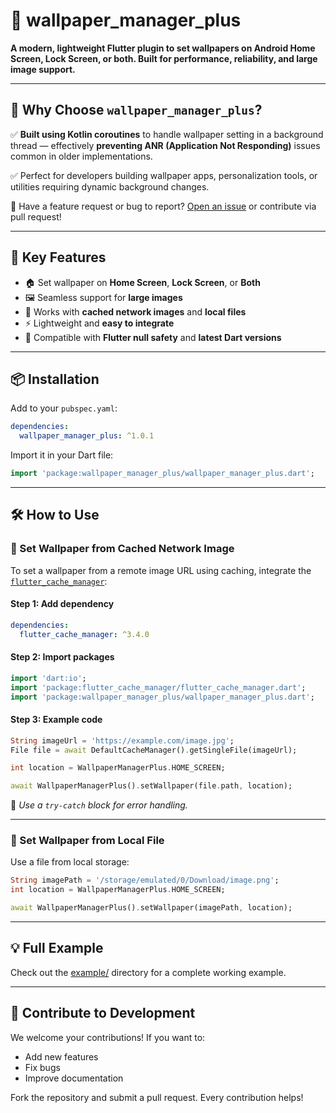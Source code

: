 # 📱 wallpaper\_manager\_plus

**A modern, lightweight Flutter plugin to set wallpapers on Android Home Screen, Lock Screen, or both. Built for performance, reliability, and large image support.**

---

## 🔔 Why Choose `wallpaper_manager_plus`?


✅ **Built using Kotlin coroutines** to handle wallpaper setting in a background thread — effectively **preventing ANR (Application Not Responding)** issues common in older implementations.

✅ Perfect for developers building wallpaper apps, personalization tools, or utilities requiring dynamic background changes.

📣 Have a feature request or bug to report? [Open an issue](https://github.com/your_repo_url/issues) or contribute via pull request!

---

## 🚀 Key Features

* 🏠 Set wallpaper on **Home Screen**, **Lock Screen**, or **Both**
* 🖼️ Seamless support for **large images**
* 💾 Works with **cached network images** and **local files**
* ⚡ Lightweight and **easy to integrate**
* 🔄 Compatible with **Flutter null safety** and **latest Dart versions**

---

## 📦 Installation

Add to your `pubspec.yaml`:

```yaml
dependencies:
  wallpaper_manager_plus: ^1.0.1
```

Import it in your Dart file:

```dart
import 'package:wallpaper_manager_plus/wallpaper_manager_plus.dart';
```

---

## 🛠️ How to Use

### 🔹 Set Wallpaper from Cached Network Image

To set a wallpaper from a remote image URL using caching, integrate the [`flutter_cache_manager`](https://pub.dev/packages/flutter_cache_manager):

#### Step 1: Add dependency

```yaml
dependencies:
  flutter_cache_manager: ^3.4.0
```

#### Step 2: Import packages

```dart
import 'dart:io';
import 'package:flutter_cache_manager/flutter_cache_manager.dart';
import 'package:wallpaper_manager_plus/wallpaper_manager_plus.dart';
```

#### Step 3: Example code

```dart
String imageUrl = 'https://example.com/image.jpg';
File file = await DefaultCacheManager().getSingleFile(imageUrl);

int location = WallpaperManagerPlus.HOME_SCREEN;

await WallpaperManagerPlus().setWallpaper(file.path, location);
```

📌 *Use a `try-catch` block for error handling.*

---

### 🔹 Set Wallpaper from Local File

Use a file from local storage:

```dart
String imagePath = '/storage/emulated/0/Download/image.png';
int location = WallpaperManagerPlus.HOME_SCREEN;

await WallpaperManagerPlus().setWallpaper(imagePath, location);
```

---

## 💡 Full Example

Check out the [example/](example) directory for a complete working example.

---

## 🤝 Contribute to Development

We welcome your contributions! If you want to:

* Add new features
* Fix bugs
* Improve documentation

Fork the repository and submit a pull request. Every contribution helps!
